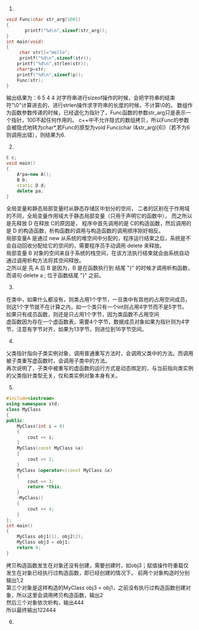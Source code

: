 1.
```c++
void Func(char str_arg[100])
{
       printf("%d\n",sizeof(str_arg));
}
int main(void)
{
     char str[]="Hello";
     printf("%d\n",sizeof(str));
    printf("%d\n",strlen(str));
    char*p=str;
    printf("%d\n",sizeof(p));
    Func(str);
}
```
输出结果为：6 5 4 4
对字符串进行sizeof操作的时候，会把字符串的结束符"\0"计算进去的，进行strlen操作求字符串的长度的时候，不计算\0的。
数组作为函数参数传递的时候，已经退化为指针了，Func函数的参数str_arg只是表示一个指针，100不起任何作用的。
c++中不允许隐式的数组拷贝，所以Func的参数会被隐式地转为char*,若Func的原型为void Func(char (&str_arg)[6])（若不为6则调用出错），则结果为6.  

2.
```c++
C c;
void main()
{
    A*pa=new A();
    B b;
    static D d;
    delete pa;
}
```
全局变量和静态局部变量时从静态存储区中划分的空间，
二者的区别在于作用域的不同，全局变量作用域大于静态局部变量（只用于声明它的函数中），
而之所以是先释放 D 在释放 C的原因是， 程序中首先调用的是 C的构造函数，然后调用的是 D 的构造函数，析构函数的调用与构造函数的调用顺序刚好相反。  
局部变量A 是通过 new 从系统的堆空间中分配的，程序运行结束之后，系统是不会自动回收分配给它的空间的，需要程序员手动调用 delete 来释放。  
局部变量 B 对象的空间来自于系统的栈空间，在该方法执行结束就会由系统自动通过调用析构方法将其空间释放。  
之所以是 先 A  后 B 是因为，B 是在函数执行到 结尾 "}" 的时候才调用析构函数， 而语句 delete a ; 位于函数结尾 "}" 之前。  

3.
在类中，如果什么都没有，则类占用1个字节，一旦类中有其他的占用空间成员，则这1个字节就不在计算之内，如一个类只有一个int则占用4字节而不是5字节。  
如果只有成员函数，则还是只占用1个字节，因为类函数不占用空间  
虚函数因为存在一个虚函数表，需要4个字节，数据成员对象如果为指针则为4字节，注意有字节对齐，如果为13字节，则进位到16字节空间。  

4.
父类指针指向子类实例对象，调用普通重写方法时，会调用父类中的方法。而调用被子类重写虚函数时，会调用子类中的方法。  
再次说明了，子类中被重写的虚函数的运行方式是动态绑定的，与当前指向类实例的父类指针类型无关，仅和类实例对象本身有关。  

5.
```c++
#include<iostream>
using namespace std;
class MyClass
{
public:
    MyClass(int i = 0)
    {
        cout << i;
    }
    MyClass(const MyClass &x)
    {
        cout << 2;
    }
    MyClass &operator=(const MyClass &x)
    {
        cout << 3;
        return *this;
    }
    ~MyClass()
    {
        cout << 4;
    }
};
int main()
{
    MyClass obj1(1), obj2(2);
    MyClass obj3 = obj1;
    return 0;
}
```
拷贝构造函数发生在对象还没有创建，需要创建时，如obj3；赋值操作符重载仅发生在对象已经执行过构造函数，即已经创建的情况下。
前两个对象构造时分别输出1,2  
第三个对象是这样构造的MyClass obj3 = obj1，之前没有执行过构造函数创建对象，所以这里会调用拷贝构造函数，输出2  
然后三个对象依次析构，输出444  
所以最终输出122444  

6.

